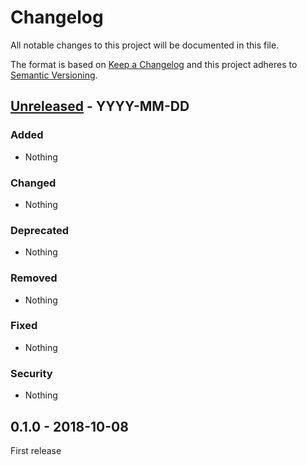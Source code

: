 # Changelog
All notable changes to this project will be documented in this file.

The format is based on [Keep a Changelog](http://keepachangelog.com/en/1.0.0/)
and this project adheres to [Semantic Versioning](http://semver.org/spec/v2.0.0.html).

## [Unreleased] - YYYY-MM-DD

### Added
- Nothing

### Changed
- Nothing

### Deprecated
- Nothing

### Removed
- Nothing

### Fixed
- Nothing

### Security
- Nothing



## 0.1.0 - 2018-10-08

First release


[Unreleased]: https://github.com/oanhnn/laravel-nestable/compare/v0.1.0...develop
